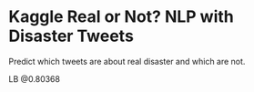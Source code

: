 # Kaggle Real or Not? NLP with Disaster Tweets

Predict which tweets are about real disaster and which are not. 

LB @0.80368 